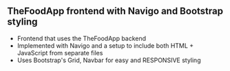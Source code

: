 ## TheFoodApp frontend with Navigo and Bootstrap styling

- Frontend that uses the TheFoodApp backend
- Implemented with Navigo and a setup to include both HTML + JavaScript from separate files
- Uses Bootstrap's Grid, Navbar for easy and RESPONSIVE styling
